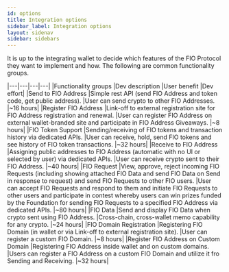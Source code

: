 ```yaml
---
id: options
title: Integration options
sidebar_label: Integration options
layout: sidenav
sidebar: sidebars
---
```


It is up to the integrating wallet to decide which features of the FIO Protocol they want to implement and how. The following are common functionality groups.

|---|---|---|---|
|Functionality groups	|Dev description	|User benefit	|Dev effort|
|Send to FIO Address	|Simple rest API (send FIO Address and token code, get public address).	|User can send crypto to other FIO Addresses.	|~16 hours|
|Register FIO Address	|Link-off to external registration site for FIO Address registration and renewal.	|User can register FIO Address on external wallet-branded site and participate in FIO Address Giveaways.	|~8 hours|
|FIO Token Support	|Sending/receiving of FIO tokens and transaction history via dedicated APIs.	|User can receive, hold, send FIO tokens and see history of FIO token transactions.	|~32 hours|
|Receive to FIO Address	|Assigning public addresses to FIO Address (automatic with no UI or selected by user) via dedicated APIs.	|User can receive crypto sent to their FIO Address.	|~40 hours|
|FIO Request	|View, approve, reject incoming FIO Requests (including showing attached FIO Data and send FIO Data on Send in response to request) and send FIO Requests to other FIO users.	|User can accept FIO Requests and respond to them and initiate FIO Requests to other users and participate in contest whereby users can win prizes funded by the Foundation for sending FIO Requests to a specified FIO Address via dedicated APIs.	|~80 hours|
|FIO Data	|Send and display FIO Data when crypto sent using FIO Address.	|Cross-chain, cross-wallet memo capability for any crypto.	|~24 hours|
|FIO Domain Registration	|Registering FIO Domain (in wallet or via Link-off to external registration site).	|User can register a custom FIO Domain.	|~8 hours|
|Register FIO Address on Custom Domain	|Registering FIO Address inside wallet and on custom domains.	|Users can register a FIO Address on a custom FIO Domain and utilize it fro Sending and Receiving.	|~32 hours|






